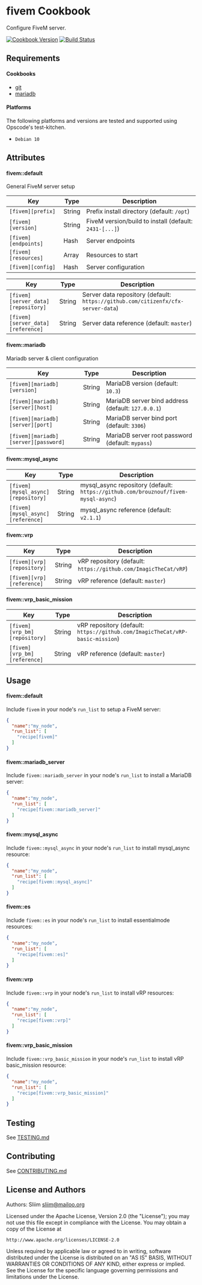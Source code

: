 fivem Cookbook
================

Configure FiveM server.

[![Cookbook Version](https://img.shields.io/cookbook/v/fivem.svg)](https://supermarket.chef.io/cookbooks/fivem) [![Build Status](https://travis-ci.org/sliim-cookbooks/fivem.svg?branch=master)](https://travis-ci.org/sliim-cookbooks/fivem) 

Requirements
------------

#### Cookbooks
- [git](https://supermarket.chef.io/cookbooks/git)
- [mariadb](https://supermarket.chef.io/cookbooks/mariadb)

#### Platforms
The following platforms and versions are tested and supported using Opscode's test-kitchen.
- `Debian 10`

Attributes
----------
#### fivem::default

General FiveM server setup

| Key                  | Type   | Description                                            |
| -----------          | ----   | -----------------------------------------              |
| `[fivem][prefix]`    | String | Prefix install directory (default: `/opt`)             |
| `[fivem][version]`   | String | FiveM version/build to install (default: `2431-[...]`) |
| `[fivem][endpoints]` | Hash   | Server endpoints                                       |
| `[fivem][resources]` | Array  | Resources to start                                     |
| `[fivem][config]`    | Hash   | Server configuration                                   |

| Key                                | Type   | Description                                                                      |
| ---------------------------------- | ------ | -------------------------------------------------------------------------------- |
| `[fivem][server_data][repository]` | String | Server data repository (default: `https://github.com/citizenfx/cfx-server-data`) |
| `[fivem][server_data][reference]`  | String | Server data reference (default: `master`)                                        |

#### fivem::mariadb

Mariadb server & client configuration

| Key                                  | Type   | Description                                        |
| ------------------------------------ | ------ | -------------------------------------------------- |
| `[fivem][mariadb][version]`          | String | MariaDB version (default: `10.3`)                  |
| `[fivem][mariadb][server][host]`     | String | MariaDB server bind address (default: `127.0.0.1`) |
| `[fivem][mariadb][server][port]`     | String | MariaDB server bind port (default: `3306`)         |
| `[fivem][mariadb][server][password]` | String | MariaDB server root password (default: `mypass`)   |

#### fivem::mysql_async
| Key                                | Type   | Description                                                                        |
| ---------------------------------- | ------ | ---------------------------------------------------------------------------------- |
| `[fivem][mysql_async][repository]` | String | mysql_async repository (default: `https://github.com/brouznouf/fivem-mysql-async`) |
| `[fivem][mysql_async][reference]`  | String | mysql_async reference (default: `v2.1.1`)                                          |

#### fivem::vrp
| Key                        | Type   | Description                                                     |
| -------------------------- | ------ | --------------------------------------------------------------- |
| `[fivem][vrp][repository]` | String | vRP repository (default: `https://github.com/ImagicTheCat/vRP`) |
| `[fivem][vrp][reference]`  | String | vRP reference (default: `master`)                               |

#### fivem::vrp_basic_mission
| Key                           | Type   | Description                                                                   |
| ----------------------------- | ------ | ----------------------------------------------------------------------------- |
| `[fivem][vrp_bm][repository]` | String | vRP repository (default: `https://github.com/ImagicTheCat/vRP-basic-mission`) |
| `[fivem][vrp_bm][reference]`  | String | vRP reference (default: `master`)                                             |

Usage
-----
#### fivem::default
Include `fivem` in your node's `run_list` to setup a FiveM server:
```json
{
  "name":"my_node",
  "run_list": [
    "recipe[fivem]"
  ]
}
```

#### fivem::mariadb_server
Include `fivem::mariadb_server` in your node's `run_list` to install a MariaDB server:
```json
{
  "name":"my_node",
  "run_list": [
    "recipe[fivem::mariadb_server]"
  ]
}
```

#### fivem::mysql_async
Include `fivem::mysql_async` in your node's `run_list` to install mysql_async resource:
```json
{
  "name":"my_node",
  "run_list": [
    "recipe[fivem::mysql_async]"
  ]
}
```

#### fivem::es
Include `fivem::es` in your node's `run_list` to install essentialmode resources:
```json
{
  "name":"my_node",
  "run_list": [
    "recipe[fivem::es]"
  ]
}
```

#### fivem::vrp
Include `fivem::vrp` in your node's `run_list` to install vRP resources:
```json
{
  "name":"my_node",
  "run_list": [
    "recipe[fivem::vrp]"
  ]
}
```

#### fivem::vrp_basic_mission
Include `fivem::vrp_basic_mission` in your node's `run_list` to install vRP basic_mission resource:
```json
{
  "name":"my_node",
  "run_list": [
    "recipe[fivem::vrp_basic_mission]"
  ]
}
```

Testing
-------
See [TESTING.md](TESTING.md)

Contributing
------------
See [CONTRIBUTING.md](CONTRIBUTING.md)

License and Authors
-------------------
Authors: Sliim <sliim@mailoo.org> 

Licensed under the Apache License, Version 2.0 (the "License"); you may not use this file except in compliance with the License. You may obtain a copy of the License at

    http://www.apache.org/licenses/LICENSE-2.0

Unless required by applicable law or agreed to in writing, software distributed under the License is distributed on an "AS IS" BASIS, WITHOUT WARRANTIES OR CONDITIONS OF ANY KIND, either express or implied. See the License for the specific language governing permissions and limitations under the License.
